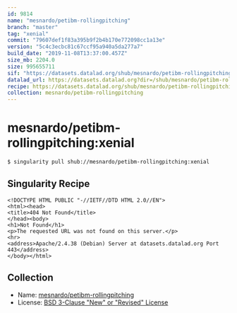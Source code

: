 ```yaml
---
id: 9814
name: "mesnardo/petibm-rollingpitching"
branch: "master"
tag: "xenial"
commit: "79607def1f83a395b9f2b4b170e772098cc1a13e"
version: "5c4c3ecbc81c67ccf95a940a5da277a7"
build_date: "2019-11-08T13:37:00.457Z"
size_mb: 2204.0
size: 995655711
sif: "https://datasets.datalad.org/shub/mesnardo/petibm-rollingpitching/xenial/2019-11-08-79607def-5c4c3ecb/5c4c3ecbc81c67ccf95a940a5da277a7.sif"
datalad_url: https://datasets.datalad.org?dir=/shub/mesnardo/petibm-rollingpitching/xenial/2019-11-08-79607def-5c4c3ecb/
recipe: https://datasets.datalad.org/shub/mesnardo/petibm-rollingpitching/xenial/2019-11-08-79607def-5c4c3ecb/Singularity
collection: mesnardo/petibm-rollingpitching
---
```


# mesnardo/petibm-rollingpitching:xenial

```bash
$ singularity pull shub://mesnardo/petibm-rollingpitching:xenial
```

## Singularity Recipe

```singularity
<!DOCTYPE HTML PUBLIC "-//IETF//DTD HTML 2.0//EN">
<html><head>
<title>404 Not Found</title>
</head><body>
<h1>Not Found</h1>
<p>The requested URL was not found on this server.</p>
<hr>
<address>Apache/2.4.38 (Debian) Server at datasets.datalad.org Port 443</address>
</body></html>
```

## Collection

 - Name: [mesnardo/petibm-rollingpitching](https://github.com/mesnardo/petibm-rollingpitching)
 - License: [BSD 3-Clause "New" or "Revised" License](https://api.github.com/licenses/bsd-3-clause)

